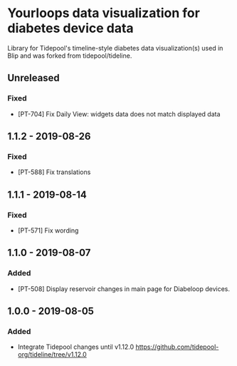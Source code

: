 # Yourloops data visualization for diabetes device data 
Library for Tidepool's timeline-style diabetes data visualization(s) used in Blip and was forked from tidepool/tideline.

## Unreleased
### Fixed
- [PT-704] Fix Daily View: widgets data does not match displayed data

## 1.1.2 - 2019-08-26
### Fixed
- [PT-588] Fix translations

## 1.1.1 - 2019-08-14
### Fixed
- [PT-571] Fix wording

## 1.1.0 - 2019-08-07
### Added
- [PT-508] Display reservoir changes in main page for Diabeloop devices.

## 1.0.0 - 2019-08-05
### Added
- Integrate Tidepool changes until v1.12.0 https://github.com/tidepool-org/tideline/tree/v1.12.0
